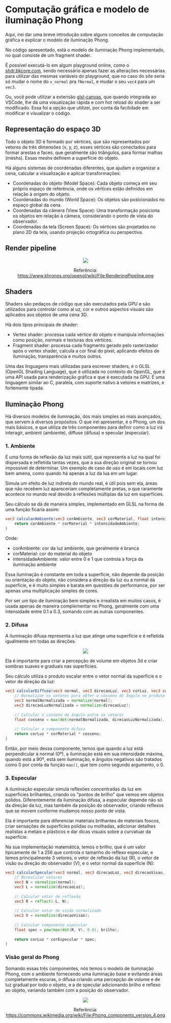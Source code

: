 # Computação gráfica e modelo de iluminação Phong

Aqui, irei dar uma breve introdução sobre alguns conceitos de computação gráfica e explicar o modelo de iluminação Phong.

No código apresentado, está o modelo de iluminação Phong implementado, no qual consiste de um fragment shader.

É possível executá-lo em algum playground online, como o [shdr.bkcore.com](https://shdr.bkcore.com/), sendo necessário apenas fazer as alterações necessárias para utilizar das mesmas variáveis do playground, que no caso do site seria só mudar o nome do `v_normal` pra `fNormal`, e mudar o seu `vec4` para um `vec3`.

Ou, você pode utilizar a extensão [glsl-canvas](https://marketplace.visualstudio.com/items?itemName=circledev.glsl-canvas), que quando integrada ao VSCode, lhe dá uma visualização rápida e com hot reload do shader a ser modificado. Essa foi a opção que utilizei, por conta da facilidade em modificar e visualizar o código.

## Representação do espaço 3D

Todo o objeto 3D é formado por vértices, que são representados por vetores de três dimensões (x, y, z), esses vértices são conectados para formar arestas e faces, que geralmente são triângulos, para formar malhas (meshs). Essas meshs definem a superfície do objeto.

Há alguns sistemas de coordenadas diferentes, que ajudam a organizar a cena, calcular a visualização e aplicar transformações:
- Coordenadas do objeto (Model Space): Cada objeto começa em seu próprio espaço de referência, onde os vértices estão definidos em relação à origem do objeto.
- Coordenadas do mundo (World Space): Os objetos são posicionados no espaço global da cena.
- Coordenadas da câmera (View Space): Uma transformação posiciona os objetos em relação à câmera, considerando o ponto de vista do observador.
- Coordenadas da tela (Screen Space): Os vértices são projetados no plano 2D da tela, usando projeção ortográfica ou perspectiva.

## Render pipeline

<center>
    <img src="assets/270px-RenderingPipeline.png">
    <p>Referência: <a href="https://www.khronos.org/opengl/wiki/File:RenderingPipeline.png">https://www.khronos.org/opengl/wiki/File:RenderingPipeline.png</a></p>
</center>

## Shaders

Shaders são pedaços de código que são executados pela GPU e são utilizados para controlar como al uz, cor e outros aspectos visuais são aplicados aos objetos de uma cena 3D.

Há dois tipos principais de shader:
- Vertex shader: processa cada vértice do objeto e manipula informações como posição, normais e texturas dos vértices.
- Fragment shader: processa cada fragmento gerado pelo rasterizador após o vertex shader, calcula a cor final do pixel, aplicando efeitos de iluminação, transparência e muitos outros.

Uma das linguagens mais utilizadas para escrever shaders, é o GLSL (OpenGL Shading Language), que é utilizada no contexto do OpenGL, que é uma API usada para renderização gráfica e que é executada na GPU. É uma linguagem similar ao C, paralela, com suporte nativo à vetores e matrizes, e fortemente tipada.

## Iluminação Phong

Há diversos modelos de iluminação, dos mais simples ao mais avançados, que servem à diversos propósitos. O que irei apresentar, é o Phong, um dos mais básicos, e que utiliza de três componentes para definir como a luz irá interagir, ambient (ambiente), diffuse (difusa) e specular (especular).

### 1. Ambiente

É uma forma de reflexão da luz mais sútil, que representa a luz na qual foi dispersada e refletida tantas vezes, que a sua direção original se tornou impossível de determinar. Um exemplo de caso de uso é em locais com luz bem amena, como quando há apenas a luz da lua em um lugar.

Simula um efeito de luz indireta do mundo real, é útil pois sem ela, áreas que não recebem luz apareceriam completamente pretas, o que raramente acontece no mundo real devido à reflexões múltiplas da luz em superfícies.

Seu cálculo se dá de maneira simples, implementado em GLSL na forma de uma função ficaria assim:

```glsl
vec3 calcularAmbiente(vec3 corAmbiente, vec3 corMaterial, float intensidadeAmbiente) {
    return corAmbiente * corMaterial * intensidadeAmbiente;
}
```

Onde:
- corAmbiente: cor da luz ambiente, que geralmente é branca
- corMaterial: cor do material do objeto
- intensidadeAmbiente: valor entre 0 e 1 que controla a força da iluminação ambiente

Essa iluminação é constante em toda a superfície, não depende da posição ou orientação do objeto, não considera a direção da luz ou a normal da superfície, e é muito simples e barata em questões de performance, por ser apenas uma multiplicação simples de cores.

Por ser um tipo de iluminação bem simples e irrealista em muitos casos, é usada apenas de maneira complementar no Phong, geralmente com uma intensidade entre 0.1 a 0.3, somando com as outras componentes.

### 2. Difusa

A iluminação difusa representa a luz que atinge uma superfície e é refletida igualmente em todas as direções.

<center>
    <img src="assets/luz_difusa.png">
</center>

Ela é importante para criar a percepção de volume em objetos 3d e criar sombras suaves e graduais nas superfícies.

Seu cálculo utiliza o produto escalar entre o vetor normal da superfície e o vetor de direção da luz:

```glsl
vec3 calcularDiffuse(vec3 normal, vec3 direcaoLuz, vec3 corLuz, vec3 corMaterial) {
    // Normalizar os vetores para obter o cosseno do ângulo no produto interno
    vec3 normalNormalizada = normalize(normal);
    vec3 direcaoLuzNormalizada = normalize(direcaoLuz);
    
    // Calcular o cosseno do ângulo entre os vetores
    float cosseno = max(dot(normalNormalizada, direcaoLuzNormalizada), 0.0);
    
    // Calcular a componente difusa
    return corLuz * corMaterial * cosseno;
}
```

Então, por meio dessa componente, temos que quando a luz está perpendicular à normal (0º), a iluminação está em sua intensidade máxima, quando está a 90º, está sem iluminação, e ângulos negativos são tratados como 0 por conta da função ``max()``, que tem como segundo argumento, o 0.

### 3. Especular

A iluminação especular simula reflexões concentradas da luz em superfícies brilhantes, criando os "pontos de brilho" que vemos em objetos polidos. Diferentemente da iluminação difusa, a especular depende não só da direção da luz, mas também da posição do observador, criando reflexos que se movem conforme mudamos nosso ponto de vista.

Ela é importante para diferenciar materiais brilhantes de materiais foscos, criar sensações de superfícies polidas ou molhadas, adicionar detalhes realistas a metais e plásticos e dar dicas visuais sobre a curvatuar da superfície.

Na sua implementação matemática, temos o brilho, que é um valor tipicamente de 1 a 256 que controla o tamanho do reflexo especular, e temos principalmente 3 vetores, o vetor de reflexão da luz (R), o vetor de visão ou direção do observador (V), e o vetor normal da superfície (N):

```glsl
vec3 calcularSpecular(vec3 normal, vec3 direcaoLuz, vec3 direcaoVisao, vec3 corLuz, vec3 corEspecular, float brilho) {
    // Normalizar vetores
    vec3 N = normalize(normal);
    vec3 L = normalize(direcaoLuz);
    
    // Calcular vetor de reflexão
    vec3 R = reflect(-L, N);
    
    // Calcular vetor de visão normalizado
    vec3 V = normalize(direcaoVisao);
    
    // Calcular componente especular
    float spec = pow(max(dot(R, V), 0.0), brilho);
    
    return corLuz * corEspecular * spec;
}
```

### Visão geral do Phong

Somando essas três componentes, nós temos o modelo de iluminação Phong, com o ambiente fornecendo uma iluminação base e evitando áreas completamente escuras, o difusa criando uma percepção de volume e de luz gradual por todo o objeto, e a de specular adicionando brilho e reflexo ao objeto, variando também com a posição do observador.

<center>
    <img src="assets/Phong_components_version_4.png">
    <p>Referência: <a href="https://commons.wikimedia.org/wiki/File:Phong_components_version_4.png">https://commons.wikimedia.org/wiki/File:Phong_components_version_4.png</a></p>
</center>
